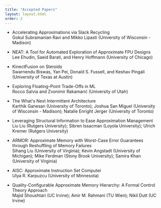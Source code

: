 ```yaml
---
title: "Accepted Papers"
layout: layout.html
order: 2
---
```


* Accelerating Approximations via Slack Recycling  
  Gokul Subramanian Ravi and Mikko Lipasti (University of Wisconsin - Madison)

* NEAT: A Tool for Automated Exploration of Approximate FPU Designs  
  Lee Ehudin, Saeid Barati, and Henry Hoffmann (University of Chicago)

* KinectFusion on Steroids  
  Swarnendu Biswas, Yan Pei, Donald S. Fussell, and Keshav Pingali (University of Texas at Austin)

* Exploring Floating-Point Trade-Offs in ML  
  Rocco Salvia and Zvonimir Rakamarić (University of Utah)

* The What's Next Intermittent Architecture  
  Karthik Ganesan (University of Toronto); Joshua San Miguel (University of Wisconsin - Madison); Natalie Enright Jerger (University of Toronto)

* Leveraging Structural Information to Ease Approximation Management
  Liu Liu (Rutgers University); Sibren Issacman (Loyola University); Ulrich Kremer (Rutgers University)

* ARMOR: Approximate Memory with Worst-Case Error Guarantees through Reshuffling of Memory Failures  
  Sihang Liu (University of Virginia); Kevin Angstadt (University of Michigan); Mike Ferdman (Stony Brook University); Samira Khan (University of Virginia)

* AISC: Approximate Instruction Set Computer  
  Ulya R. Karpuzcu (University of Minnesota)

* Quality-Configurable Approximate Memory Hierarchy: A Formal Control Theory Approach  
  Majid Shoushtari (UC Irvine); Amir M. Rahmani (TU Wien); Nikil Dutt (UC Irvine)
